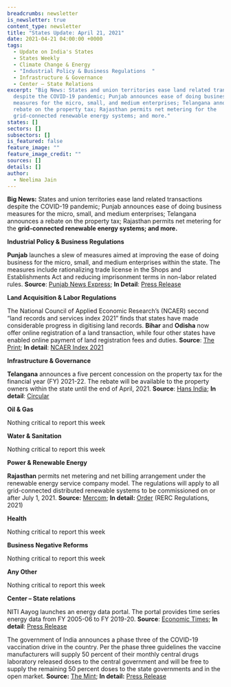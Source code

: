 ```yaml
---
breadcrumbs: newsletter
is_newsletter: true
content_type: newsletter
title: "States Update: April 21, 2021"
date: 2021-04-21 04:00:00 +0000
tags:
  - Update on India's States
  - States Weekly
  - Climate Change & Energy
  - "Industrial Policy & Business Regulations  "
  - Infrastructure & Governance  
  - Center – State Relations 
excerpt: "Big News: States and union territories ease land related transactions
  despite the COVID-19 pandemic; Punjab announces ease of doing business
  measures for the micro, small, and medium enterprises; Telangana announces a
  rebate on the property tax; Rajasthan permits net metering for the
  grid-connected renewable energy systems; and more."
states: []
sectors: []
subsectors: []
is_featured: false
feature_image: ""
feature_image_credit: ""
sources: []
details: []
author:
  - Neelima Jain
---
```

**Big News:** States and union territories ease land related transactions despite the COVID-19 pandemic; Punjab announces ease of doing business measures for the micro, small, and medium enterprises; Telangana announces a rebate on the property tax; Rajasthan permits net metering for the **grid-connected renewable energy systems; and more.**

**Industrial Policy & Business Regulations**

**Punjab** launches a slew of measures aimed at improving the ease of doing business for the micro, small, and medium enterprises within the state. The measures include rationalizing trade license in the Shops and Establishments Act and reducing imprisonment terms in non-labor related rules. **Source**: [Punjab News Express](https://www.punjabnewsexpress.com/punjab/news/capt-amarinder-launches-slew-of-key-reforms-to-transform-punjab-into-global-lighthouse-for-ease-of-doing-business-for-ms-135717); **In Detail**: [Press Release](http://diprpunjab.gov.in/?q=content/capt-amarinder-launches-slew-key-reforms-transform-punjab-global-lighthouse-ease-doing)

**Land Acquisition & Labor Regulations**

The National Council of Applied Economic Research’s (NCAER) second “land records and services index 2021” finds that states have made considerable progress in digitising land records. **Bihar** and **Odisha** now offer online registration of a land transaction, while four other states have enabled online payment of land registration fees and duties. **Source**: [The Print](https://theprint.in/opinion/indian-states-taking-ownership-of-land-records-digitisation-up-to-govt-to-expand-it-now-study/640130/); **In detail**: [NCAER Index 2021](https://www.ncaer.org/publication_details.php?pID=346)

**Infrastructure & Governance**

**Telangana** announces a five percent concession on the property tax for the financial year (FY) 2021-22. The rebate will be available to the property owners within the state until the end of April, 2021. **Source**: [Hans India](https://www.thehansindia.com/telangana/early-bird-incentive-offers-5-cut-in-property-tax-681551); **In detail**: [Circular](https://cdma.telangana.gov.in/pdfs/Circular_rebate.pdf)

**Oil & Gas**

Nothing critical to report this week

**Water & Sanitation**

Nothing critical to report this week

**Power & Renewable Energy**

**Rajasthan** permits net metering and net billing arrangement under the renewable energy service company model. The regulations will apply to all grid-connected distributed renewable systems to be commissioned on or after July 1, 2021. **Source:** [Mercom](https://mercomindia.com/rajasthan-net-metering-distributed-renewable-resco-model/); **In detail:** [Order](https://rerc.rajasthan.gov.in/rerc-user-files/office-orders) (RERC Regulations, 2021)

**Health**

Nothing critical to report this week

**Business Negative Reforms**

Nothing critical to report this week

**Any Other**

Nothing critical to report this week

**Center – State relations**

NITI Aayog launches an energy data portal. The portal provides time series energy data from FY 2005-06 to FY 2019-20. **Source**: [Economic Times](https://energy.economictimes.indiatimes.com/news/power/niti-aayog-launches-india-energy-dashboards-version-2-0-focused-on-data/82042247); **In detail**: [Press Release](https://pib.gov.in/PressReleasePage.aspx?PRID=1711204)

The government of India announces a phase three of the COVID-19 vaccination drive in the country. Per the phase three guidelines the vaccine manufacturers will supply 50 percent of their monthly central drugs laboratory released doses to the central government and will be free to supply the remaining 50 percent doses to the state governments and in the open market. **Source:** [The Mint](https://www.livemint.com/news/india/india-announces-next-phase-of-covid-vaccination-all-above-18-yrs-eligible-11618839943036.html); **In detail:** [Press Release](https://pib.gov.in/PressReleasePage.aspx?PRID=1712710)
